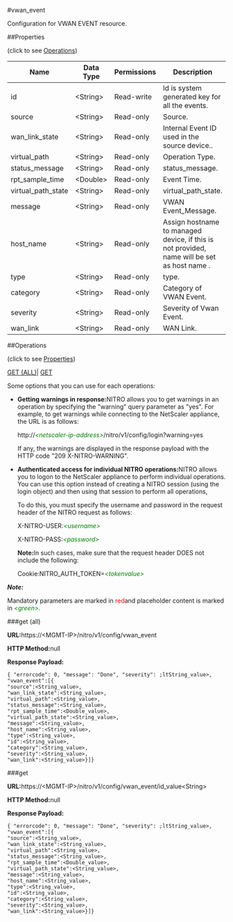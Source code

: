 #vwan_event

Configuration for VWAN EVENT resource.


##Properties 
<span>(click to see [Operations](#opera))</span>


<table><thead><tr><th>Name</th><th>Data Type</th><th>Permissions</th><th>Description</th></tr></thead><tbody><tr><td>id</td><td>&lt;String></td><td>Read-write</td><td>Id is system generated key for all the events.</td></tr><tr><td>source</td><td>&lt;String></td><td>Read-only</td><td>Source.</td></tr><tr><td>wan_link_state</td><td>&lt;String></td><td>Read-only</td><td>Internal Event ID used in the source device..</td></tr><tr><td>virtual_path</td><td>&lt;String></td><td>Read-only</td><td>Operation Type.</td></tr><tr><td>status_message</td><td>&lt;String></td><td>Read-only</td><td>status_message.</td></tr><tr><td>rpt_sample_time</td><td>&lt;Double></td><td>Read-only</td><td>Event Time.</td></tr><tr><td>virtual_path_state</td><td>&lt;String></td><td>Read-only</td><td>virtual_path_state.</td></tr><tr><td>message</td><td>&lt;String></td><td>Read-only</td><td>VWAN Event_Message.</td></tr><tr><td>host_name</td><td>&lt;String></td><td>Read-only</td><td>Assign hostname to managed device, if this is not provided, name will be set as host name .</td></tr><tr><td>type</td><td>&lt;String></td><td>Read-only</td><td>type.</td></tr><tr><td>category</td><td>&lt;String></td><td>Read-only</td><td>Category of VWAN Event.</td></tr><tr><td>severity</td><td>&lt;String></td><td>Read-only</td><td>Severity of Vwan Event.</td></tr><tr><td>wan_link</td><td>&lt;String></td><td>Read-only</td><td>WAN Link.</td></tr></tbody></table>
##Operations 
<span>(click to see [Properties](#prope))</span>


[GET (ALL)](#get-)| [GET]()


Some options that you can use for each operations:
<ul><li><p><b>Getting warnings in response:</b>NITRO allows you to get warnings in an operation by specifying the "warning" query parameter as "yes". For example, to get warnings while connecting to the NetScaler appliance, the URL is as follows:</p><p>http://<span style="color:green;font-style:italic;">&lt;netscaler-ip-address&gt;</span>/nitro/v1/config/login?warning=yes</p><p>If any, the warnings are displayed in the response payload with the HTTP code "209 X-NITRO-WARNING".</p></li><li><p><b>Authenticated access for individual NITRO operations:</b>NITRO allows you to logon to the NetScaler appliance to perform individual operations. You can use this option instead of creating a NITRO session (using the login object) and then using that session to perform all operations,</p><p>To do this, you must specify the username and password in the request header of the NITRO request as follows:</p><p>X-NITRO-USER:<span style="color:green;font-style:italic;">&lt;username&gt;</span></p><p>X-NITRO-PASS:<span style="color:green;font-style:italic;">&lt;password&gt;</span></p><p><b>Note:</b>In such cases, make sure that the request header DOES not include the following:</p><p>Cookie:NITRO_AUTH_TOKEN=<span style="color:green;font-style:italic;">&lt;tokenvalue&gt;</span></p></li></ul>



***Note:*** 
Mandatory parameters are marked in <span style="color:#FF0000;">red</span>and placeholder content is marked in <span style="color:green;font-style:italic">&lt;green&gt;</span>.

###get (all)



<b>URL:</b>https://&lt;MGMT-IP&gt;/nitro/v1/config/vwan_event
<b>HTTP Method:</b>null
<b>Response Payload: </b>```{ "errorcode": 0, "message": "Done", "severity": ;ltString_value>, "vwan_event":[{"source":<String_value>,"wan_link_state":<String_value>,"virtual_path":<String_value>,"status_message":<String_value>,"rpt_sample_time":<Double_value>,"virtual_path_state":<String_value>,"message":<String_value>,"host_name":<String_value>,"type":<String_value>,"id":<String_value>,"category":<String_value>,"severity":<String_value>,"wan_link":<String_value>}]}```



###get



<b>URL:</b>https://&lt;MGMT-IP&gt;/nitro/v1/config/vwan_event/id_value&lt;String&gt;
<b>HTTP Method:</b>null
<b>Response Payload: </b>```{ "errorcode": 0, "message": "Done", "severity": ;ltString_value>, "vwan_event":[{"source":<String_value>,"wan_link_state":<String_value>,"virtual_path":<String_value>,"status_message":<String_value>,"rpt_sample_time":<Double_value>,"virtual_path_state":<String_value>,"message":<String_value>,"host_name":<String_value>,"type":<String_value>,"id":<String_value>,"category":<String_value>,"severity":<String_value>,"wan_link":<String_value>}]}```



